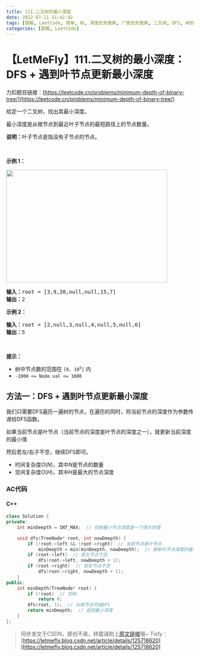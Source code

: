 ```yaml
---
title: 111.二叉树的最小深度
date: 2022-07-11 11:42:42
tags: [题解, LeetCode, 简单, 树, 深度优先搜索, 广度优先搜索, 二叉树, DFS, 树的深度]
categories: [题解, LeetCode]
---
```


# 【LetMeFly】111.二叉树的最小深度：DFS + 遇到叶节点更新最小深度

力扣题目链接：[https://leetcode.cn/problems/minimum-depth-of-binary-tree/](https://leetcode.cn/problems/minimum-depth-of-binary-tree/)

<p>给定一个二叉树，找出其最小深度。</p>

<p>最小深度是从根节点到最近叶子节点的最短路径上的节点数量。</p>

<p><strong>说明：</strong>叶子节点是指没有子节点的节点。</p>

<p> </p>

<p><strong>示例 1：</strong></p>
<img alt="" src="https://assets.leetcode.com/uploads/2020/10/12/ex_depth.jpg" style="width: 432px; height: 302px;" />
<pre>
<strong>输入：</strong>root = [3,9,20,null,null,15,7]
<strong>输出：</strong>2
</pre>

<p><strong>示例 2：</strong></p>

<pre>
<strong>输入：</strong>root = [2,null,3,null,4,null,5,null,6]
<strong>输出：</strong>5
</pre>

<p> </p>

<p><strong>提示：</strong></p>

<ul>
	<li>树中节点数的范围在 <code>[0, 10<sup>5</sup>]</code> 内</li>
	<li><code>-1000 <= Node.val <= 1000</code></li>
</ul>


    
## 方法一：DFS + 遇到叶节点更新最小深度

我们只需要DFS遍历一遍树的节点，在遍历的同时，将当前节点的深度作为参数传递给DFS函数。

如果当前节点是叶节点（当前节点的深度是叶节点的深度之一），就更新当前深度的最小值

然后若左/右子不空，继续DFS即可。

+ 时间复杂度$O(N)$，其中$N$是节点的数量
+ 空间复杂度$O(H)$，其中$H$是最大的节点深度

### AC代码

#### C++

```cpp
class Solution {
private:
    int minDeepth = INT_MAX;  // 初始最小节点深度是一个很大的值

    void dfs(TreeNode* root, int nowDeepth) {
        if (!root->left && !root->right)  // 当前节点是叶节点
            minDeepth = min(minDeepth, nowDeepth);  // 更新叶节点深度的最小值
        if (root->left)  // 若左节点不空
            dfs(root->left, nowDeepth + 1);
        if (root->right)  // 若右节点不空
            dfs(root->right, nowDeepth + 1);
    }
public:
    int minDepth(TreeNode* root) {
        if (!root)  // 空树
            return 0;
        dfs(root, 1);  // 从根节点开始DFS
        return minDeepth;  // 返回最小深度
    }
};
```

> 同步发文于CSDN，原创不易，转载请附上[原文链接](https://blog.letmefly.xyz/2022/07/11/LeetCode%200111.%E4%BA%8C%E5%8F%89%E6%A0%91%E7%9A%84%E6%9C%80%E5%B0%8F%E6%B7%B1%E5%BA%A6/)哦~
> Tisfy：[https://letmefly.blog.csdn.net/article/details/125718620](https://letmefly.blog.csdn.net/article/details/125718620)
